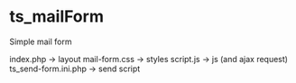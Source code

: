 # ts_mailForm
Simple mail form

index.php             -> layout
mail-form.css         -> styles
script.js             -> js (and ajax request)
ts_send-form.ini.php  -> send script
